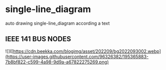 # single-line_diagram
auto drawing  single-line_diagram according a text


## IEEE 141 BUS NODES

![]([https://cdn.beekka.com/blogimg/asset/202209/bg2022093002.webp](https://user-images.githubusercontent.com/96326382/195365883-7b8bf822-c599-4a98-9d9a-a67822275269.png)
